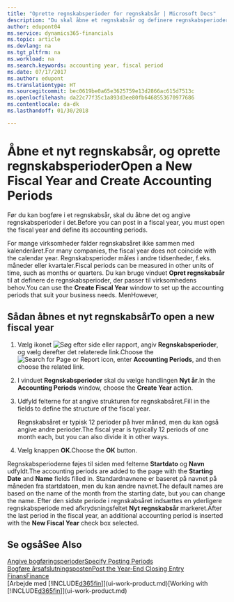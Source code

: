 ```yaml
---
title: "Oprette regnskabsperioder for regnskabsår | Microsoft Docs"
description: "Du skal åbne et regnskabsår og definere regnskabsperioder, før du kan bogføre et regnskabsår."
author: edupont04
ms.service: dynamics365-financials
ms.topic: article
ms.devlang: na
ms.tgt_pltfrm: na
ms.workload: na
ms.search.keywords: accounting year, fiscal period
ms.date: 07/17/2017
ms.author: edupont
ms.translationtype: HT
ms.sourcegitcommit: bec0619be0a65e3625759e13d2866ac615d7513c
ms.openlocfilehash: da22c77f35c1a893d3ee80fb6468553670977686
ms.contentlocale: da-dk
ms.lasthandoff: 01/30/2018

---
```

# <a name="open-a-new-fiscal-year-and-create-accounting-periods"></a><span data-ttu-id="23c8f-103">Åbne et nyt regnskabsår, og oprette regnskabsperioder</span><span class="sxs-lookup"><span data-stu-id="23c8f-103">Open a New Fiscal Year and Create Accounting Periods</span></span>
<span data-ttu-id="23c8f-104">Før du kan bogføre i et regnskabsår, skal du åbne det og angive regnskabsperioder i det.</span><span class="sxs-lookup"><span data-stu-id="23c8f-104">Before you can post in a fiscal year, you must open the fiscal year and define its accounting periods.</span></span>  

<span data-ttu-id="23c8f-105">For mange virksomheder falder regnskabsåret ikke sammen med kalenderåret.</span><span class="sxs-lookup"><span data-stu-id="23c8f-105">For many companies, the fiscal year does not coincide with the calendar year.</span></span> <span data-ttu-id="23c8f-106">Regnskabsperioder måles i andre tidsenheder, f.eks. måneder eller kvartaler.</span><span class="sxs-lookup"><span data-stu-id="23c8f-106">Fiscal periods can be measured in other units of time, such as months or quarters.</span></span> <span data-ttu-id="23c8f-107">Du kan bruge vinduet **Opret regnskabsår** til at definere de regnskabsperioder, der passer til virksomhedens behov.</span><span class="sxs-lookup"><span data-stu-id="23c8f-107">You can use the **Create Fiscal Year** window to set up the accounting periods that suit your business needs.</span></span> <span data-ttu-id="23c8f-108">Men</span><span class="sxs-lookup"><span data-stu-id="23c8f-108">However,</span></span>   

## <a name="to-open-a-new-fiscal-year"></a><span data-ttu-id="23c8f-109">Sådan åbnes et nyt regnskabsår</span><span class="sxs-lookup"><span data-stu-id="23c8f-109">To open a new fiscal year</span></span>
1. <span data-ttu-id="23c8f-110">Vælg ikonet ![Søg efter side eller rapport](media/ui-search/search_small.png "Ikonet Søg efter side eller rapport"), angiv **Regnskabsperioder**, og vælg derefter det relaterede link.</span><span class="sxs-lookup"><span data-stu-id="23c8f-110">Choose the ![Search for Page or Report](media/ui-search/search_small.png "Search for Page or Report icon") icon, enter **Accounting Periods**, and then choose the related link.</span></span>
2. <span data-ttu-id="23c8f-111">I vinduet **Regnskabsperioder** skal du vælge handlingen **Nyt år**.</span><span class="sxs-lookup"><span data-stu-id="23c8f-111">In the **Accounting Periods** window, choose the **Create Year** action.</span></span>
3. <span data-ttu-id="23c8f-112">Udfyld felterne for at angive strukturen for regnskabsåret.</span><span class="sxs-lookup"><span data-stu-id="23c8f-112">Fill in the fields to define the structure of the fiscal year.</span></span>

    <span data-ttu-id="23c8f-113">Regnskabsåret er typisk 12 perioder på hver måned, men du kan også angive andre perioder.</span><span class="sxs-lookup"><span data-stu-id="23c8f-113">The fiscal year is typically 12 periods of one month each, but you can also divide it in other ways.</span></span>
4. <span data-ttu-id="23c8f-114">Vælg knappen **OK**.</span><span class="sxs-lookup"><span data-stu-id="23c8f-114">Choose the **OK** button.</span></span>

<span data-ttu-id="23c8f-115">Regnskabsperioderne føjes til siden med felterne **Startdato** og **Navn** udfyldt.</span><span class="sxs-lookup"><span data-stu-id="23c8f-115">The accounting periods are added to the page with the **Starting Date** and **Name** fields filled in.</span></span> <span data-ttu-id="23c8f-116">Standardnavnene er baseret på navnet på måneden fra startdatoen, men du kan ændre navnet.</span><span class="sxs-lookup"><span data-stu-id="23c8f-116">The default names are based on the name of the month from the starting date, but you can change the name.</span></span> <span data-ttu-id="23c8f-117">Efter den sidste periode i regnskabsåret indsættes en yderligere regnskabsperiode med afkrydsningsfeltet **Nyt regnskabsår** markeret.</span><span class="sxs-lookup"><span data-stu-id="23c8f-117">After the last period in the fiscal year, an additional accounting period is inserted with the **New Fiscal Year** check box selected.</span></span>  


## <a name="see-also"></a><span data-ttu-id="23c8f-118">Se også</span><span class="sxs-lookup"><span data-stu-id="23c8f-118">See Also</span></span>
[<span data-ttu-id="23c8f-119">Angive bogføringsperioder</span><span class="sxs-lookup"><span data-stu-id="23c8f-119">Specify Posting Periods</span></span>](finance-how-specify-posting-periods.md)  
[<span data-ttu-id="23c8f-120">Bogføre årsafslutningsposten</span><span class="sxs-lookup"><span data-stu-id="23c8f-120">Post the Year-End Closing Entry</span></span>](year-how-post-year-end-close-entry.md)  
[<span data-ttu-id="23c8f-121">Finans</span><span class="sxs-lookup"><span data-stu-id="23c8f-121">Finance</span></span>](finance.md)  
<span data-ttu-id="23c8f-122">[Arbejde med [!INCLUDE[d365fin](includes/d365fin_md.md)]](ui-work-product.md)</span><span class="sxs-lookup"><span data-stu-id="23c8f-122">[Working with [!INCLUDE[d365fin](includes/d365fin_md.md)]](ui-work-product.md)</span></span>

